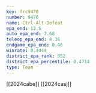 ```yaml
---
key: frc9470
number: 9470
name: Ctrl-Alt-Defeat
epa_end: 12.5
auto_epa_end: 7.68
teleop_epa_end: 4.36
endgame_epa_end: 0.46
winrate: 0.4444
district_epa_rank: 952
district_epa_percentile: 0.4714
type: Team
---
```

[[2024cabe]]
[[2024casj]]
